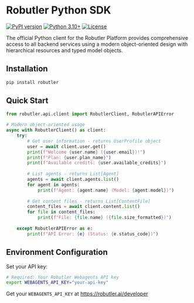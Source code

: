 # Robutler Python SDK

[![PyPI version](https://badge.fury.io/py/robutler.svg)](https://badge.fury.io/py/robutler)
[![Python 3.10+](https://img.shields.io/badge/python-3.10+-blue.svg)](https://www.python.org/downloads/)
[![License](https://img.shields.io/badge/license-MIT-green.svg)](LICENSE)

The official Python client for the Robutler Platform provides comprehensive access to all backend services using a modern object-oriented design with hierarchical resources and typed model objects.

## Installation

```bash
pip install robutler
```

## Quick Start

```python
from robutler.api.client import RobutlerClient, RobutlerAPIError

# Modern object-oriented usage
async with RobutlerClient() as client:
    try:
        # Get user information - returns UserProfile object
        user = await client.user.get()
        print(f"Welcome {user.name} ({user.email})!")
        print(f"Plan: {user.plan_name}")
        print(f"Available credits: {user.available_credits}")
        
        # List agents - returns List[Agent]
        agents = await client.agents.list()
        for agent in agents:
            print(f"Agent: {agent.name} (Model: {agent.model})")
        
        # Get content files - returns List[ContentFile]
        content_files = await client.content.list()
        for file in content_files:
            print(f"File: {file.name} ({file.size_formatted})")
        
    except RobutlerAPIError as e:
        print(f"API Error: {e} (Status: {e.status_code})")
```

## Environment Configuration

Set your API key:

```bash
# Required: Your Robutler Webagents API key
export WEBAGENTS_API_KEY="your-api-key"
```

Get your `WEBAGENTS_API_KEY` at https://robutler.ai/developer

